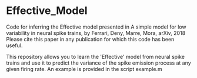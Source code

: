 # Effective_Model
Code for inferring the Effective model presented in 
A simple model for low variability in neural spike trains, 
by Ferrari, Deny, Marre, Mora, arXiv, 2018
Please cite this paper in any publication for which this code has been useful.

This repository allows you to learn the 'Effective' model from neural spike trains and use it to predict the variance of the spike emission process at any given firing rate.
An example is provided in the script example.m
